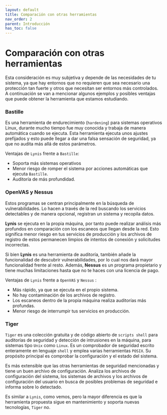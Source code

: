 ```yaml
---
layout: default
title: Comparación con otras herramientas
nav_order: 2
parent: Introducción
has_toc: false
---
```


# Comparación con otras herramientas

Esta consideración es muy subjetiva y depende de las necesidades de tu sistema, ya que hay entornos que no requieren que sea necesario una protección tan fuerte y otros que necesitan ser entornos más controlados. A continuación se van a mencionar algunos ejemplos y posibles ventajas que puede obtener la herramienta que estamos estudiando.


### Bastille

Es una herramienta de endurecimiento (`hardening`) para sistemas operativos Linux, durante mucho tiempo fue muy conocida y trabaja de manera automática cuando se ejecuta. Esta herramienta ejecuta unos ajustes prefijados y esto puede llegar a dar una falsa sensación de seguridad, ya que no audita más allá de estos parámetros.

Ventajas de `Lynis` frente a `Bastille`:

* Soporta más sistemas operativos
* Menor riesgo de romper el sistema por acciones automáticas que ejecuta `Bastille`.
* Auditoría de más profundidad.


### OpenVAS y Nessus

Estos programas se centran principalmente en la búsqueda de vulnerabilidades. Lo hacen a través de la red buscando los servicios detectables y de manera opcional, registran un sistema y recopila datos.

**Lynis** se ejecuta en la propia máquina, por tanto puede realizar análisis más profundos en comparación con los escaneos que llegan desde la red. Esto significa menor riesgo en tus servicios de producción y los archivos de registro de estos permanecen limpios de intentos de conexión y solicitudes incorrectas.

Si bien **Lynis** es una herramienta de auditoría, también añade la funcionalidad de descubrir vulnerabilidades, por lo cual nos dará mayor funcionalidad frente al resto. Además, **Nessus** es un programa propietario y tiene muchas limitaciones hasta que no te haces con una licencia de pago.

Ventajas de `Lynis` frente a `OpenVAS` y `Nessus` :

* Más rápido, ya que se ejecuta en el propio sistema.
* No hay contaminación de los archivos de registro.
* Los escaneos dentro de la propia máquina realiza auditorías más profundas.
* Menor riesgo de interrumpir tus servicios en producción.


### Tiger

`Tiger` es una colección gratuita y de código abierto de `scripts shell` para auditorías de seguridad y detección de intrusiones en la máquina, para sistemas tipo `Unix` como `Linux`. Es un comprobador de seguridad escrito enteramente en lenguaje `shell` y emplea varias herramientas `POSIX`. Su propósito principal es comprobar la configuración y el estado del sistema.

Es más extensible que las otras herramientas de seguridad mencionadas y tiene un buen archivo de configuración. Analiza los archivos de configuración del sistema, los sistemas de archivos y los archivos de configuración del usuario en busca de posibles problemas de seguridad e informa sobre lo detectado.

Es similar a `Lynis`, como vemos, pero la mayor diferencia es que la herramienta propuesta sigue en mantenimiento y soporta nuevas tecnologías, `Tiger` no.